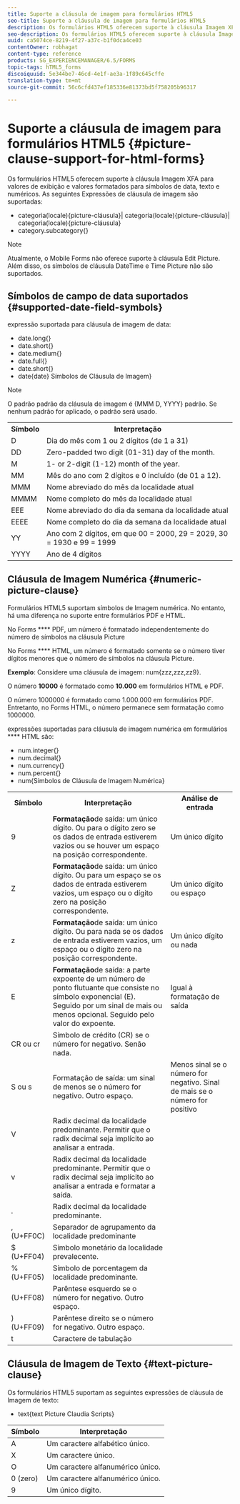 ```yaml
---
title: Suporte a cláusula de imagem para formulários HTML5
seo-title: Suporte a cláusula de imagem para formulários HTML5
description: Os formulários HTML5 oferecem suporte à cláusula Imagem XFA para valores de exibição e valores formatados para símbolos de data, texto e numéricos.
seo-description: Os formulários HTML5 oferecem suporte à cláusula Imagem XFA para valores de exibição e valores formatados para símbolos de data, texto e numéricos.
uuid: ca5074ce-8219-4f27-a37c-b1f0dca4ce03
contentOwner: robhagat
content-type: reference
products: SG_EXPERIENCEMANAGER/6.5/FORMS
topic-tags: hTML5_forms
discoiquuid: 5e344be7-46cd-4e1f-ae3a-1f89c645cffe
translation-type: tm+mt
source-git-commit: 56c6cfd437ef185336e81373bd5f758205b96317

---
```



# Suporte a cláusula de imagem para formulários HTML5 {#picture-clause-support-for-html-forms}

Os formulários HTML5 oferecem suporte à cláusula Imagem XFA para valores de exibição e valores formatados para símbolos de data, texto e numéricos. As seguintes Expressões de cláusula de imagem são suportadas:

* categoria(locale){picture-cláusula}| categoria(locale){picture-cláusula}| categoria(locale){picture-cláusula}
* category.subcategory{}

>[!NOTE]
>
>Atualmente, o Mobile Forms não oferece suporte à cláusula Edit Picture. Além disso, os símbolos de cláusula DateTime e Time Picture não são suportados.

## Símbolos de campo de data suportados {#supported-date-field-symbols}

expressão suportada para cláusula de imagem de data:

* date.long{}
* date.short{}
* date.medium{}
* date.full{}
* date.short{}
* date{date} Símbolos de Cláusula de Imagem}

>[!NOTE]
>
>O padrão padrão da cláusula de imagem é {MMM D, YYYY} padrão. Se nenhum padrão for aplicado, o padrão será usado.

<table>
 <tbody>
  <tr>
   <th><strong>Símbolo</strong></th>
   <th>Interpretação</th>
  </tr>
  <tr>
   <td>D</td>
   <td>Dia do mês com 1 ou 2 dígitos (de 1 a 31)</td>
  </tr>
  <tr>
   <td>DD</td>
   <td>Zero-padded two digit (01-31) day of the month.<br /> </td>
  </tr>
  <tr>
   <td>M</td>
   <td>1- or 2-digit (1-12) month of the year.<br /> </td>
  </tr>
  <tr>
   <td>MM</td>
   <td>Mês do ano com 2 dígitos e 0 incluído (de 01 a 12).<br /> </td>
  </tr>
  <tr>
   <td>MMM</td>
   <td>Nome abreviado do mês da localidade atual<br /> </td>
  </tr>
  <tr>
   <td>MMMM</td>
   <td>Nome completo do mês da localidade atual<br /> </td>
  </tr>
  <tr>
   <td>EEE</td>
   <td>Nome abreviado do dia da semana da localidade atual<br /> </td>
  </tr>
  <tr>
   <td>EEEE</td>
   <td>Nome completo do dia da semana da localidade atual<br /> </td>
  </tr>
  <tr>
   <td>YY</td>
   <td>Ano com 2 dígitos, em que 00 = 2000, 29 = 2029, 30 = 1930 e 99 = 1999<br /> </td>
  </tr>
  <tr>
   <td>YYYY</td>
   <td>Ano de 4 dígitos<br /> </td>
  </tr>
 </tbody>
</table>

## Cláusula de Imagem Numérica {#numeric-picture-clause}

Formulários HTML5 suportam símbolos de Imagem numérica. No entanto, há uma diferença no suporte entre formulários PDF e HTML.

No Forms **** PDF, um número é formatado independentemente do número de símbolos na cláusula Picture

No Forms **** HTML, um número é formatado somente se o número tiver dígitos menores que o número de símbolos na cláusula Picture.

**Exemplo**: Considere uma cláusula de imagem: num{zzz,zzz,zz9}.

O número **10000** é formatado como **10.000** em formulários HTML e PDF.

O número 1000000 é formatado como 1.000.000 em formulários PDF. Entretanto, no Forms HTML, o número permanece sem formatação como 1000000.

expressões suportadas para cláusula de imagem numérica em formulários **** HTML são:

* num.integer{}
* num.decimal{}
* num.currency{}
* num.percent{}
* num{Símbolos de Cláusula de Imagem Numérica}

<table>
 <tbody>
  <tr>
   <th><strong>Símbolo</strong></th>
   <th><strong>Interpretação</strong></th>
   <th>Análise de entrada</th>
  </tr>
  <tr>
   <td>9</td>
   <td><strong>Formatação</strong>de saída: um único dígito. Ou para o dígito zero se os dados de entrada estiverem vazios ou se houver um espaço na posição correspondente.<br /> </td>
   <td>Um único dígito</td>
  </tr>
  <tr>
   <td>Z</td>
   <td><strong>Formatação</strong>de saída: um único dígito. Ou para um espaço se os dados de entrada estiverem vazios, um espaço ou o dígito zero na posição correspondente.<br /> </td>
   <td>Um único dígito ou espaço</td>
  </tr>
  <tr>
   <td>z</td>
   <td><strong>Formatação</strong>de saída: um único dígito. Ou para nada se os dados de entrada estiverem vazios, um espaço ou o dígito zero na posição correspondente.<br /> </td>
   <td>Um único dígito ou nada</td>
  </tr>
  <tr>
   <td>E</td>
   <td><strong>Formatação</strong>de saída: a parte expoente de um número de ponto flutuante que consiste no símbolo exponencial (E). Seguido por um sinal de mais ou menos opcional. Seguido pelo valor do expoente.<br /> </td>
   <td>Igual à formatação de saída</td>
  </tr>
  <tr>
   <td>CR ou cr<br /> </td>
   <td>Símbolo de crédito (CR) se o número for negativo. Senão nada.</td>
   <td><br type="_moz" /> </td>
  </tr>
  <tr>
   <td>S ou s<br /> </td>
   <td>Formatação de saída: um sinal de menos se o número for negativo. Outro espaço.<br /> </td>
   <td>Menos sinal se o número for negativo. Sinal de mais se o número for positivo</td>
  </tr>
  <tr>
   <td>V</td>
   <td>Radix decimal da localidade predominante. Permitir que o radix decimal seja implícito ao analisar a entrada.</td>
   <td><br type="_moz" /> </td>
  </tr>
  <tr>
   <td>v</td>
   <td>Radix decimal da localidade predominante. Permitir que o radix decimal seja implícito ao analisar a entrada e formatar a saída.</td>
   <td><br type="_moz" /> </td>
  </tr>
  <tr>
   <td>.</td>
   <td>Radix decimal da localidade predominante.</td>
   <td><br type="_moz" /> </td>
  </tr>
  <tr>
   <td>, (U+FF0C)</td>
   <td>Separador de agrupamento da localidade predominante</td>
   <td><br type="_moz" /> </td>
  </tr>
  <tr>
   <td>$ (U+FF04)</td>
   <td>Símbolo monetário da localidade prevalecente.</td>
   <td><br type="_moz" /> </td>
  </tr>
  <tr>
   <td>% (U+FF05)</td>
   <td>Símbolo de porcentagem da localidade predominante.</td>
   <td><br type="_moz" /> </td>
  </tr>
  <tr>
   <td>(U+FF08)</td>
   <td>Parêntese esquerdo se o número for negativo. Outro espaço.</td>
   <td><br type="_moz" /> </td>
  </tr>
  <tr>
   <td>) (U+FF09)</td>
   <td>Parêntese direito se o número for negativo. Outro espaço.</td>
   <td><br type="_moz" /> </td>
  </tr>
  <tr>
   <td>t</td>
   <td>Caractere de tabulação</td>
   <td><br type="_moz" /> </td>
  </tr>
 </tbody>
</table>

## Cláusula de Imagem de Texto {#text-picture-clause}

Os formulários HTML5 suportam as seguintes expressões de cláusula de Imagem de texto:

* text{text Picture Claudia Scripts}

| **Símbolo** | **Interpretação** |
|---|---|
| A | Um caractere alfabético único. |
| X | Um caractere único. |
| O | Um caractere alfanumérico único. |
| 0 (zero) | Um caractere alfanumérico único. |
| 9 | Um único dígito. |
